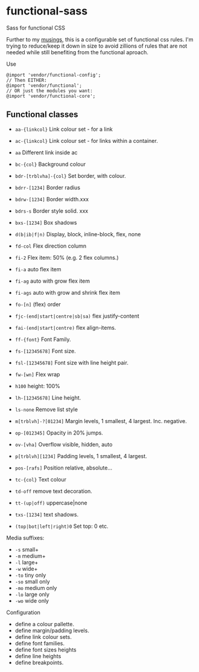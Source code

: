 # functional-sass

Sass for functional CSS

Further to my [musings](https://artfulrobot.uk/blog/functional-css), this is a configurable
set of functional css rules. I'm trying to reduce/keep it down in size to avoid zillions of
rules that are not needed while still benefiting from the functional aproach.

Use

    @import 'vendor/functional-config';
    // Then EITHER:
    @import 'vendor/functional';
    // OR just the modules you want:
    @import 'vendor/functional-core';

## Functional classes

- `aa-{linkcol}`        Link colour set - for a link
- `ac-{linkcol}`        Link colour set - for links within a container.
- `aa`                  Different link inside ac
- `bc-{col}`            Background colour
- `bdr-[trblvha]-{col}` Set border, with colour.
- `bdrr-[1234]`         Border radius
- `bdrw-[1234]`         Border width.xxx
- `bdrs-s`              Border style solid. xxx

- `bxs-[1234]`          Box shadows
- `d(b|ib|f|n)`         Display, block, inline-block, flex, none
- `fd-col`              Flex direction column
- `fi-2`                Flex item: 50% (e.g. 2 flex columns.)
- `fi-a`                auto flex item
- `fi-ag`               auto with grow flex item
- `fi-ags`              auto with grow and shrink flex item
- `fo-[n]`              (flex) order
- `fjc-(end|start|centre|sb|sa)` flex justify-content
- `fai-(end|start|centre)` flex align-items.
- `ff-{font}`           Font Family.
- `fs-[12345678]`       Font size.
- `fsl-[12345678]`      Font size with line height pair.
- `fw-[wn]`             Flex wrap
- `h100`                height: 100%
- `lh-[12345678]`       Line height.
- `ls-none`             Remove list style
- `m[trblvh]-?[01234]`  Margin levels,  1 smallest, 4 largest. Inc. negative.
- `op-[012345]`         Opacity in 20% jumps.
- `ov-[vha]`            Overflow visible, hidden, auto
- `p[trblvh][1234]`     Padding levels, 1 smallest, 4 largest.
- `pos-[rafs]`          Position relative, absolute...
- `tc-{col}`            Text colour
- `td-off`              remove text decoration.
- `tt-(up|off)`         uppercase|none
- `txs-[1234]`          text shadows.
- `(top|bot|left|right)0` Set top: 0 etc.

Media suffixes:

- `-s`  small+
- `-m`  medium+
- `-l`  large+
- `-w`  wide+
- `-to` tiny only
- `-so` small only
- `-mo` medium only
- `-lo` large only
- `-wo` wide only

Configuration

- define a colour pallette.
- define margin/padding levels.
- define link colour sets.
- define font families.
- define font sizes heights
- define line heights
- define breakpoints.


